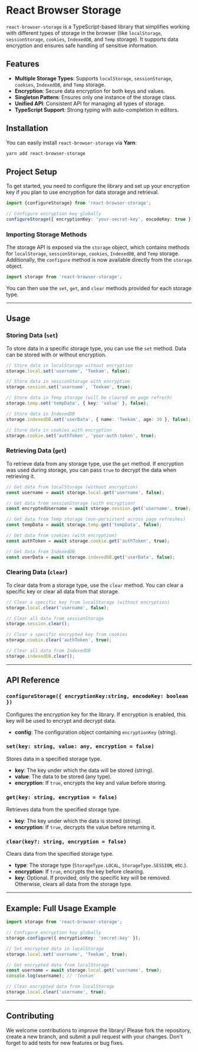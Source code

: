 # React Browser Storage

`react-browser-storage` is a TypeScript-based library that simplifies working with different types of storage in the browser (like `localStorage`, `sessionStorage`, `cookies`, `IndexedDB`, and `Temp` storage). It supports data encryption and ensures safe handling of sensitive information.

## Features

- **Multiple Storage Types**: Supports `localStorage`, `sessionStorage`, `cookies`, `IndexedDB`, and `Temp` storage.
- **Encryption**: Secure data encryption for both keys and values.
- **Singleton Pattern**: Ensures only one instance of the storage class.
- **Unified API**: Consistent API for managing all types of storage.
- **TypeScript Support**: Strong typing with auto-completion in editors.

## Installation

You can easily install `react-browser-storage` via **Yarn**:

```bash
yarn add react-browser-storage
```

## Project Setup

To get started, you need to configure the library and set up your encryption key if you plan to use encryption for data storage and retrieval.

```ts
import {configureStorage} from 'react-browser-storage';

// Configure encryption key globally
configureStorage({ encryptionKey: 'your-secret-key', encodeKey: true });
```

### Importing Storage Methods

The storage API is exposed via the `storage` object, which contains methods for `localStorage`, `sessionStorage`, `cookies`, `IndexedDB`, and `Temp` storage. Additionally, the `configure` method is now available directly from the `storage` object.

```ts
import storage from 'react-browser-storage';
```

You can then use the `set`, `get`, and `clear` methods provided for each storage type.

---

## Usage

### Storing Data (`set`)

To store data in a specific storage type, you can use the `set` method. Data can be stored with or without encryption.

```ts
// Store data in localStorage without encryption
storage.local.set('username', 'Teekam', false);

// Store data in sessionStorage with encryption
storage.session.set('username', 'Teekam', true);

// Store data in Temp storage (will be cleared on page refresh)
storage.temp.set('tempData', { key: 'value' }, false);

// Store data in IndexedDB
storage.indexedDB.set('userData', { name: 'Teekam', age: 30 }, false);

// Store data in cookies with encryption
storage.cookie.set('authToken', 'your-auth-token', true);
```

### Retrieving Data (`get`)

To retrieve data from any storage type, use the `get` method. If encryption was used during storage, you can pass `true` to decrypt the data when retrieving it.

```ts
// Get data from localStorage (without encryption)
const username = await storage.local.get('username', false);

// Get data from sessionStorage (with encryption)
const encryptedUsername = await storage.session.get('username', true);

// Get data from Temp storage (non-persistent across page refreshes)
const tempData = await storage.temp.get('tempData', false);

// Get data from cookies (with encryption)
const authToken = await storage.cookie.get('authToken', true);

// Get data from IndexedDB
const userData = await storage.indexedDB.get('userData', false);
```

### Clearing Data (`clear`)

To clear data from a storage type, use the `clear` method. You can clear a specific key or clear all data from that storage.

```ts
// Clear a specific key from localStorage (without encryption)
storage.local.clear('username', false);

// Clear all data from sessionStorage
storage.session.clear();

// Clear a specific encrypted key from cookies
storage.cookie.clear('authToken', true);

// Clear all data from IndexedDB
storage.indexedDB.clear();
```

---

## API Reference

### `configureStorage({ encryptionKey:string, encodeKey: boolean })`

Configures the encryption key for the library. If encryption is enabled, this key will be used to encrypt and decrypt data.

- **config**: The configuration object containing `encryptionKey` (string).

### `set(key: string, value: any, encryption = false)`

Stores data in a specified storage type.

- **key**: The key under which the data will be stored (string).
- **value**: The data to be stored (any type).
- **encryption**: If `true`, encrypts the key and value before storing.

### `get(key: string, encryption = false)`

Retrieves data from the specified storage type.

- **key**: The key under which the data is stored (string).
- **encryption**: If `true`, decrypts the value before returning it.

### `clear(key?: string, encryption = false)`

Clears data from the specified storage type.

- **type**: The storage type (`StorageType.LOCAL`, `StorageType.SESSION`, etc.).
- **encryption**: If `true`, encrypts the key before clearing.
- **key**: Optional. If provided, only the specific key will be removed. Otherwise, clears all data from the storage type.

---

## Example: Full Usage Example

```ts
import storage from 'react-browser-storage';

// Configure encryption key globally
storage.configure({ encryptionKey: 'secret-key' });

// Set encrypted data in localStorage
storage.local.set('username', 'Teekam', true);

// Get encrypted data from localStorage
const username = await storage.local.get('username', true);
console.log(username); // 'Teekam'

// Clear encrypted data from localStorage
storage.local.clear('username', true);
```

---

## Contributing

We welcome contributions to improve the library! Please fork the repository, create a new branch, and submit a pull request with your changes. Don't forget to add tests for new features or bug fixes.